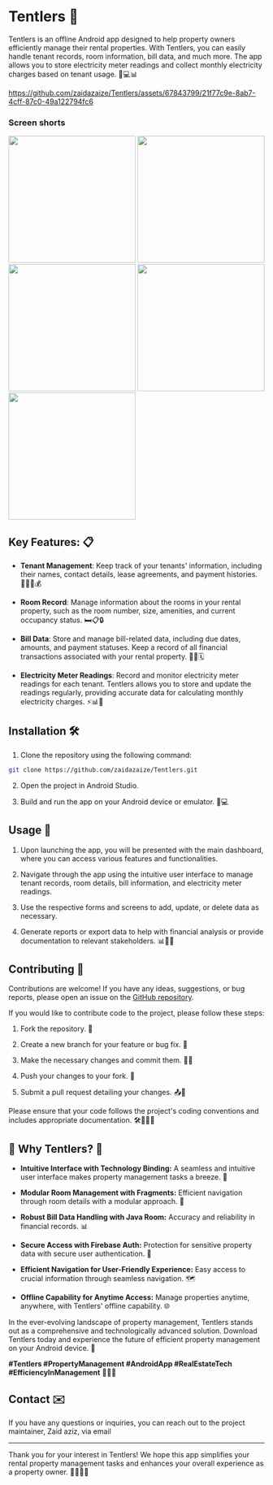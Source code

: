 # Tentlers 🏢

Tentlers is an offline Android app designed to help property owners efficiently manage their rental properties. With Tentlers, you can easily handle tenant records, room information, bill data, and much more. The app allows you to store electricity meter readings and collect monthly electricity charges based on tenant usage. 💼💻📊


https://github.com/zaidazaize/Tentlers/assets/67843799/21f77c9e-8ab7-4cff-87c0-49a122794fc6


### Screen shorts

<p>

  
<img src="https://github.com/zaidazaize/Tentlers/blob/40b5f02bb6ac67dc77d157a50aaddf4c7f5712e1/screenshorts/Screenshot_1.jpeg" width=250>


<img src="https://github.com/zaidazaize/Tentlers/blob/d8cc524ff46826a344e1c7d35e05a045d1afd057/screenshorts/Screenshot_1.1.jpeg" width=250>


<img src="https://github.com/zaidazaize/Tentlers/blob/d8cc524ff46826a344e1c7d35e05a045d1afd057/screenshorts/Screenshot_2.jpeg" width=250>

<img src="https://github.com/zaidazaize/Tentlers/blob/d8cc524ff46826a344e1c7d35e05a045d1afd057/screenshorts/Screenshot_3.jpg" width=250>

<img src="https://github.com/zaidazaize/Tentlers/blob/d8cc524ff46826a344e1c7d35e05a045d1afd057/screenshorts/Screenshot_4.jpeg" width=250> 

</p>

## Key Features: 📋


- **Tenant Management**: Keep track of your tenants' information, including their names, contact details, lease agreements, and payment histories. 🧑‍💼📝💰

- **Room Record**: Manage information about the rooms in your rental property, such as the room number, size, amenities, and current occupancy status. 🛏️📋🔒

- **Bill Data**: Store and manage bill-related data, including due dates, amounts, and payment statuses. Keep a record of all financial transactions associated with your rental property. 💸💡🗓️

- **Electricity Meter Readings**: Record and monitor electricity meter readings for each tenant. Tentlers allows you to store and update the readings regularly, providing accurate data for calculating monthly electricity charges. ⚡📊🔌


## Installation 🛠️

1. Clone the repository using the following command:

```bash
git clone https://github.com/zaidazaize/Tentlers.git
```

2. Open the project in Android Studio.

3. Build and run the app on your Android device or emulator. 📱💻

## Usage 📲

1. Upon launching the app, you will be presented with the main dashboard, where you can access various features and functionalities.

2. Navigate through the app using the intuitive user interface to manage tenant records, room details, bill information, and electricity meter readings.

3. Use the respective forms and screens to add, update, or delete data as necessary.

4. Generate reports or export data to help with financial analysis or provide documentation to relevant stakeholders. 📊📝📄


## Contributing 🤝

Contributions are welcome! If you have any ideas, suggestions, or bug reports, please open an issue on the [GitHub repository](https://github.com/zaidazaize/Tentlers/issues). 

If you would like to contribute code to the project, please follow these steps:

1. Fork the repository. 🍴

2. Create a new branch for your feature or bug fix. 🌿

3. Make the necessary changes and commit them. 💪🔧

4. Push your changes to your fork. 🚀

5. Submit a pull request detailing your changes. 📤🔀

Please ensure that your code follows the project's coding conventions and includes appropriate documentation. 🛠️📝👨‍💻

## 🏡 Why Tentlers? 🚀

- **Intuitive Interface with Technology Binding:** A seamless and intuitive user interface makes property management tasks a breeze. 🎨

- **Modular Room Management with Fragments:** Efficient navigation through room details with a modular approach. 🧩

- **Robust Bill Data Handling with Java Room:** Accuracy and reliability in financial records. 📊

- **Secure Access with Firebase Auth:** Protection for sensitive property data with secure user authentication. 🔐

- **Efficient Navigation for User-Friendly Experience:** Easy access to crucial information through seamless navigation. 🗺️

- **Offline Capability for Anytime Access:** Manage properties anytime, anywhere, with Tentlers' offline capability. 🌐

In the ever-evolving landscape of property management, Tentlers stands out as a comprehensive and technologically advanced solution. Download Tentlers today and experience the future of efficient property management on your Android device. 📲

**#Tentlers #PropertyManagement #AndroidApp #RealEstateTech #EfficiencyInManagement** 🚀✨🌐


## Contact ✉️

If you have any questions or inquiries, you can reach out to the project maintainer, Zaid aziz, via email 

---

Thank you for your interest in Tentlers! We hope this app simplifies your rental property management tasks and enhances your overall experience as a property owner. 🏢📱🔑💼

